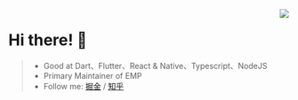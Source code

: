 <img align="right" src="https://github-readme-stats.vercel.app/api?username=ckken&show_icons=true&icon_color=805AD5&text_color=718096&bg_color=ffffff&hide_title=true" />

# Hi there! 👋
> + Good at Dart、Flutter、React & Native、Typescript、NodeJS
> + Primary Maintainer of EMP 
> + Follow me: [掘金](https://juejin.cn/user/483440843559406) / [知乎](https://www.zhihu.com/people/xu-hong-bin)

